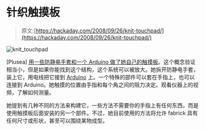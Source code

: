 # 针织触摸板

> 原文:[https://hackaday.com/2008/09/26/knit-touchpad/](https://hackaday.com/2008/09/26/knit-touchpad/)

![](../Images/61e8f25ed8636fb45d1991bae8db9cc1.png "knit_touchpad")

[Plusea] [用一些防静电手套和一个 Arduino 做了她自己的触摸板](http://www.instructables.com/id/Knit_touchpad/)。这个概念验证相当小，但是如果你能找到这个结构，这个系统可以被放大。她拆开防静电手套，装上它，用电线把它接到 [Arduino](http://www.mahalo.com/Arduino_Hacks "Arduino Hacks - Mahalo") 上。一个特殊的部件可以套在手指上，也可以连接到 Arduino。她触摸的位置由手指和每个角之间的阻力决定。观看仪器上的视频，了解如何测量。

她提到有几种不同的方法来构建它，一些方法不需要你的手指上有任何东西，而是使用触摸板后面安装的另一个部件。不过，她目前使用的方法将允许 fabrick 具有任何尺寸或形状，甚至可以围绕某物成型。